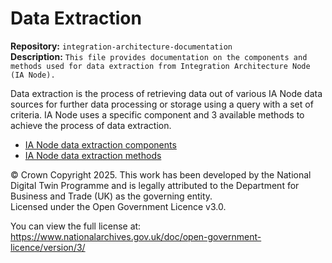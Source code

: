 # Data Extraction

**Repository:** `integration-architecture-documentation`  
**Description:** `This file provides documentation on the components and methods used for data extraction from Integration Architecture Node (IA Node). `  
<!-- SPDX-License-Identifier: OGL-UK-3.0 -->

Data extraction is the process of retrieving data out of various IA Node data sources for further data processing or storage using a query with a set of criteria. IA Node uses a specific component and 3 available methods to achieve the process of data extraction. 
- [IA Node data extraction components](data-extraction-components.md) 
- [IA Node data extraction methods](data-extraction-methods.md) 


© Crown Copyright 2025. This work has been developed by the National Digital Twin Programme and is legally attributed to the Department for Business and Trade (UK) as the governing entity.  
Licensed under the Open Government Licence v3.0.  

You can view the full license at:  
https://www.nationalarchives.gov.uk/doc/open-government-licence/version/3/
